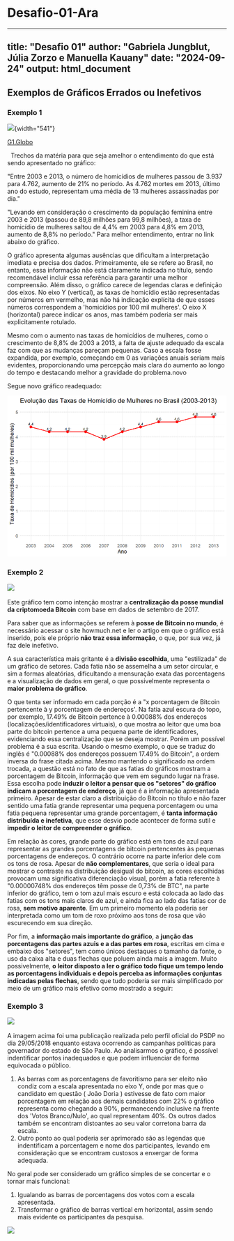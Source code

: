 # Desafio-01-Ara

---
title: "Desafio 01"
author: "Gabriela Jungblut, Júlia Zorzo e Manuella Kauany"
date: "2024-09-24"
output: html_document
---

## Exemplos de Gráficos Errados ou Inefetivos

### Exemplo 1

![](https://s2.glbimg.com/0GgPNg_c3HCj150DMgHMT9E23Xs=/s.glbimg.com/jo/g1/f/original/2015/11/09/homicidios-de-mulheres.jpg){width="541"}

[G1.Globo](https://g1.globo.com/politica/noticia/2015/11/503-dos-homicidios-de-mulheres-no-brasil-sao-cometidos-por-familiares.html)

 
Trechos da matéria para que seja amelhor o entendimento do que está sendo apresentado no gráfico: 

"Entre 2003 e 2013, o número de homicídios de mulheres passou de 3.937 para 4.762, aumento de 21% no período. As 4.762 mortes em 2013, último ano do estudo, representam uma média de 13 mulheres assassinadas por dia."

"Levando em consideração o crescimento da população feminina entre 2003 e 2013 (passou de 89,8 milhões para 99,8 milhões), a taxa de homicídio de mulheres saltou de 4,4% em 2003 para 4,8% em 2013, aumento de 8,8% no período."
Para melhor entendimento, entrar no link abaixo do gráfico. 

O gráfico apresenta algumas ausências que dificultam a interpretação imediata e precisa dos dados. Primeiramente, ele se refere ao Brasil, no entanto, essa informação não está claramente indicada no título, sendo recomendável incluir essa referência para garantir uma melhor compreensão. Além disso, o gráfico carece de legendas claras e definição dos eixos. No eixo Y (vertical), as taxas de homicídio estão representadas por números em vermelho, mas não há indicação explícita de que esses números correspondem a 'homicídios por 100 mil mulheres'. O eixo X (horizontal) parece indicar os anos, mas também poderia ser mais explicitamente rotulado. 

Mesmo com o aumento nas taxas de homicídios de mulheres, como o crescimento de 8,8% de 2003 a 2013, a falta de ajuste adequado da escala faz com que as mudanças pareçam pequenas. Caso a escala fosse expandida, por exemplo, começando em 0 as variações anuais seriam mais evidentes, proporcionando uma percepção mais clara do aumento ao longo do tempo e destacando melhor a gravidade do problema.novo

Segue novo gráfico readequado:

![](images/fc5afe31-f2ee-4ff8-917c-6483eb6fc131.png)

### Exemplo 2

![](https://cdn.howmuch.net/content/images/1600/voronoi-bitcoin_2-7b4d.png)

  Este gráfico tem como intenção mostrar a **centralização da posse mundial da criptomoeda Bitcoin** com base em dados de setembro de 2017. 
  
  Para saber que as informações se referem à **posse de Bitcoin no mundo**, é necessário acessar o site howmuch.net e ler o artigo em que o gráfico está inserido, pois ele próprio **não traz essa informação**, o que, por sua vez, já faz dele inefetivo. 
  
  A sua característica mais gritante é a **divisão escolhida**, uma "estilizada" de um gráfico de setores. Cada fatia não se assemelha a um setor circular, e sim a formas aleatórias, dificultando a mensuração exata das porcentagens e a visualização de dados em geral, o que possivelmente representa o **maior problema do gráfico**. 
  
  O que tenta ser informado em cada porção é a "x porcentagem de Bitcoin pertencente à y porcentagem de endereços'. Na fatia azul escura do topo, por exemplo, 17.49% de Bitcoin pertence à 0.00088% dos endereços (localizações/identificadores virtuais), o que mostra ao leitor que uma boa parte do bitcoin pertence a uma pequena parte de identificadores, evidenciando essa centralização que se deseja mostrar. Porém um possível problema é a sua escrita. Usando o mesmo exemplo, o que se traduz do inglês é "0.00088% dos endereços possuem 17.49% do Bitcoin", a ordem inversa do frase citada acima. Mesmo mantendo o significado na ordem trocada, a questão está no fato de que as fatias do gráficos mostram a porcentagem de Bitcoin, informação que vem em segundo lugar na frase. Essa escolha pode **induzir o leitor a pensar que os "setores" do gráfico indicam a porcentagem de endereço**, já que é a informação apresentada primeiro. Apesar de estar claro a distribuição do Bitcoin no título e não fazer sentido uma fatia grande representar uma pequena porcentagem ou uma fatia pequena representar uma grande porcentagem, é **tanta informação distribuída e inefetiva**, que esse desvio pode acontecer de forma sutil e **impedir o leitor de compreender o gráfico**.
  
  Em relação às cores, grande parte do gráfico está em tons de azul para representar as grandes porcentagens de bitcoin pertencentes às pequenas porcentagens de endereços. O contrário ocorre na parte inferior dele com os tons de rosa. Apesar de **não complementares**, que seria o ideal para mostrar o contraste na distribuição desigual do bitcoin, as cores escolhidas provocam uma significativa diferenciação visual, porém a fatia referente à "0.00000748% dos endereços têm posse de 0,73% de BTC", na parte inferior do gráfico, tem o tom azul mais escuro e está colocada ao lado das fatias com os tons mais claros de azul, e ainda fica ao lado das fatias cor de rosa, **sem motivo aparente**. Em um primeiro momento ela poderia ser interpretada como um tom de roxo próximo aos tons de rosa que vão escurecendo em sua direção. 
  
  Por fim, a **informação mais importante do gráfico**, a **junção das porcentagens das partes azuis e a das partes em rosa**, escritas em cima e embaixo dos "setores", tem como únicos destaques o tamanho da fonte, o uso da caixa alta e duas flechas que poluem ainda mais a imagem. Muito possivelmente, **o leitor disposto a ler o gráfico todo fique um tempo lendo as porcentagens individuais e depois perceba as informações conjuntas indicadas pelas flechas**, sendo que tudo poderia ser mais simplificado por meio de um gráfico mais efetivo como mostrado a seguir: 
  
  
  

<!-- 
Referências: https://howmuch.net/articles/bitcoin-wealth-distribution e https://getdolphins.com/blog/the-worst-graphs-of-2017/ -->

### Exemplo 3

![](https://multimidia.gazetadopovo.com.br/media/info/2018/201806/doria/doria-gif-0.png)

   A imagem acima foi uma publicação realizada pelo perfil oficial do PSDP no dia 29/05/2018 enquanto estava ocorrendo as campanhas políticas para governador do estado de São Paulo. Ao analisarmos o gráfico, é possível indentificar pontos inadequados e que podem influenciar de forma equivocada o público.
   1) As barras com as porcentagens de favoritismo para ser eleito não condiz com a escala apresentada no eixo Y, onde por mas que o candidato em questão ( João Doria ) estivesse de fato com maior porcentagem em relação aos demais candidatos com 22% o gráfico representa como chegando a 90%, permanecendo inclusive na frente dos 'Votos Branco/Nulo', ao qual representam 40%. Os outros dados também se encontram distoantes ao seu valor corretona barra da escala.
   2) Outro ponto ao qual poderia ser aprimorado são as legendas que indentificam a porcentagem e nome dos participantes, levando em consideração que se encontram custosos a enxergar de forma adequada.

   No geral pode ser considerado um gráfico simples de se concertar e o tornar mais funcional:
   1) Igualando as barras de porcentagens dos votos com a escala apresentada.
   2) Transformar o gráfico de barras vertical em horizontal, assim sendo mais evidente os participantes da pesquisa.

![](https://drive.google.com/uc?export=view&id=1HLsalPDbCIarwyMTvEpwkyWcDTNfLt8E)

<!--
Referências:
https://noticias.uol.com.br/politica/eleicoes/2018/noticias/2018/05/30/psdb-sp-divulga-grafico-desproporcional-de-doria-e-tira-do-ar-apos-criticas.htm
https://www1.folha.uol.com.br/poder/2018/05/grafico-mostra-barra-distorcida-de-intencoes-de-voto-em-doria-e-e-retirado-por-psdb.shtml
https://especiais.gazetadopovo.com.br/eleicoes/2018/pesquisas-eleitorais/ibope/pagina-oficial-psdb-sp-divulga-grafico-distorcido-de-pesquisa-com-doria/
https://sul21.com.br/ta-na-rede/2018/05/doria-publica-grafico-com-proporcoes-absurdas-para-favorecer-sua-campanha-e-vira-piada/





